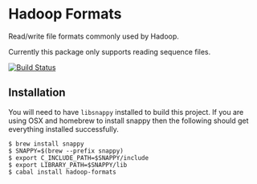 Hadoop Formats
==============

Read/write file formats commonly used by Hadoop.

Currently this package only supports reading sequence files.

[![Build Status](https://travis-ci.org/jystic/hadoop-formats.svg?branch=master)](https://travis-ci.org/jystic/hadoop-formats)

## Installation

You will need to have `libsnappy` installed to build this project. If you are
using OSX and homebrew to install snappy then the following should get
everything installed successfully.

    $ brew install snappy
    $ SNAPPY=$(brew --prefix snappy)
    $ export C_INCLUDE_PATH=$SNAPPY/include
    $ export LIBRARY_PATH=$SNAPPY/lib
    $ cabal install hadoop-formats
